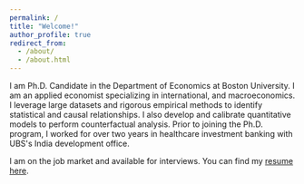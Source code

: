 ```yaml
---
permalink: /
title: "Welcome!"
author_profile: true
redirect_from: 
  - /about/
  - /about.html
---
```


I am Ph.D. Candidate in the Department of Economics at Boston University. I am an applied economist specializing in international, and macroeconomics. I leverage large datasets and rigorous empirical methods to identify statistical and causal relationships. I also develop and calibrate quantitative models to perform counterfactual analysis. Prior to joining the Ph.D. program, I worked for over two years in healthcare investment banking with UBS's India development office. 

I am on the job market and available for interviews. You can find my [resume here](https://lalitsethia.github.io//files/Resume.pdf).

<!-- Research Projects
======
**Travel costs, and international trade**
I study the relevance of business travel costs on international trade. I show that visa requirements are non-trivial and are significantly associated with lower trade. I also emphasize that non-business travel accounts for close to 80\% of international travel, and is therefore an important determinant of business travel cost. Motivated by these facts, I develop a model of international trade with heterogeneous firms where firms must undertake business travel to export. The model incorporates a travel sector that supplies travel services to both tourists and business travelers, and so price of travel is determined in equilibrium. In the model, travel costs affect the extensive margin of firm participation to export. I calibrate the model to closely match international trade flows. I simulate two counterfactual scenarios: (i) decreased travel costs via improved airplane technology and (ii) reduced fixed costs through relaxed visa policies. Preliminary findings indicate that a 25\% reduction in travel costs between China and the EU due to lenient visa policies increases trade by 2.3\%, while a 30\% enhancement in airplane efficiency globally boosts trade by an average of 1.3\%. 

Work in Progress
======
**Determinants of IT adoption**
**International M&As and the rise in market power (w/ S. Garetto, and J. Fillat)**

**Old Projects** -->